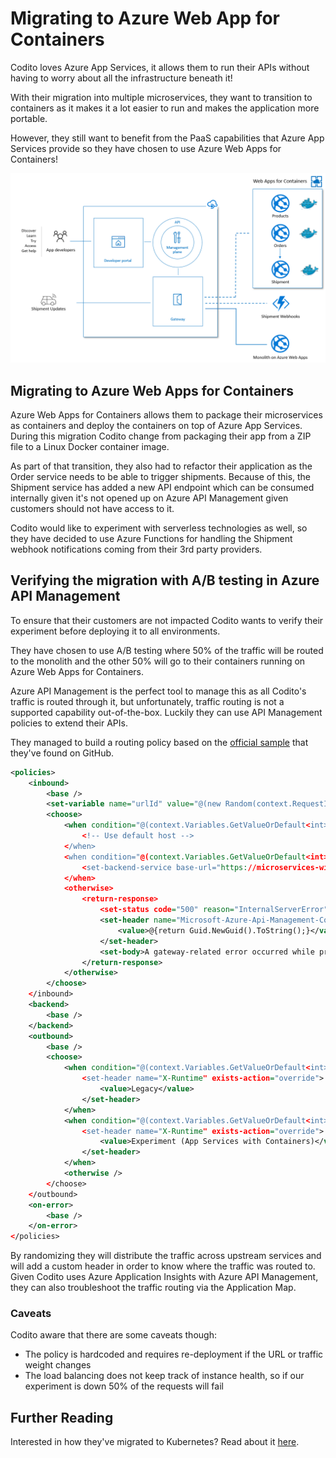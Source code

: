 # Migrating to Azure Web App for Containers

Codito loves Azure App Services, it allows them to run their APIs without having to worry about all the infrastructure beneath it!

With their migration into multiple microservices, they want to transition to containers as it makes it a lot easier to run and makes the application more portable.

However, they still want to benefit from the PaaS capabilities that Azure App Services provide so they have chosen to use Azure Web Apps for Containers!

![Codito migration to Azure Web App for Containers](./../media/codito-phase-I.png)

## Migrating to Azure Web Apps for Containers
Azure Web Apps for Containers allows them to package their microservices as containers and deploy the containers on top of Azure App Services. During this migration Codito change from packaging their app from a ZIP file to a Linux Docker container image.

As part of that transition, they also had to refactor their application as the Order service needs to be able to trigger shipments. Because of this, the Shipment service has added a new API endpoint which can be consumed internally given it's not opened up on Azure API Management given customers should not have access to it.

Codito would like to experiment with serverless technologies as well, so they have decided to use Azure Functions for handling the Shipment webhook notifications coming from their 3rd party providers.

## Verifying the migration with A/B testing in Azure API Management

To ensure that their customers are not impacted Codito wants to verify their experiment before deploying it to all environments.

They have chosen to use A/B testing where 50% of the traffic will be routed to the monolith and the other 50% will go to their containers running on Azure Web Apps for Containers.

Azure API Management is the perfect tool to manage this as all Codito's traffic is routed through it, but unfortunately, traffic routing is not a supported capability out-of-the-box. Luckily they can use API Management policies to extend their APIs.

They managed to build a routing policy based on the [official sample](https://github.com/Azure/api-management-policy-snippets/blob/master/examples/Random%20load%20balancer.policy.xml) that they've found on GitHub.

```xml
<policies>
    <inbound>
        <base />
        <set-variable name="urlId" value="@(new Random(context.RequestId.GetHashCode()).Next(1, 3))" />
        <choose>
            <when condition="@(context.Variables.GetValueOrDefault<int>("urlId") == 1)">
                <!-- Use default host -->
            </when>
            <when condition="@(context.Variables.GetValueOrDefault<int>("urlId") == 2)">
                <set-backend-service base-url="https://microservices-with-apim-services-products.azurewebsites.net" />
            </when>
            <otherwise>
                <return-response>
                    <set-status code="500" reason="InternalServerError" />
                    <set-header name="Microsoft-Azure-Api-Management-Correlation-Id" exists-action="override">
                        <value>@{return Guid.NewGuid().ToString();}</value>
                    </set-header>
                    <set-body>A gateway-related error occurred while processing the request.</set-body>
                </return-response>
            </otherwise>
        </choose>
    </inbound>
    <backend>
        <base />
    </backend>
    <outbound>
        <base />
        <choose>
            <when condition="@(context.Variables.GetValueOrDefault<int>("urlId") == 1)">
                <set-header name="X-Runtime" exists-action="override">
                    <value>Legacy</value>
                </set-header>
            </when>
            <when condition="@(context.Variables.GetValueOrDefault<int>("urlId") == 2)">
                <set-header name="X-Runtime" exists-action="override">
                    <value>Experiment (App Services with Containers)</value>
                </set-header>
            </when>
            <otherwise />
        </choose>
    </outbound>
    <on-error>
        <base />
    </on-error>
</policies>
```

By randomizing they will distribute the traffic across upstream services and will add a custom header in order to know where the traffic was routed to. Given Codito uses Azure Application Insights with Azure API Management, they can also troubleshoot the traffic routing via the Application Map.

### Caveats

Codito aware that there are some caveats though:

- The policy is hardcoded and requires re-deployment if the URL or traffic weight changes
- The load balancing does not keep track of instance health, so if our experiment is down 50% of the requests will fail

## Further Reading

Interested in how they've migrated to Kubernetes? Read about it [here](./migrating-to-kubernetes.md).
